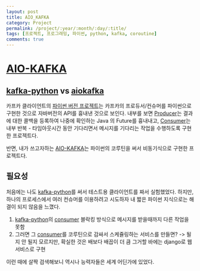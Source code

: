 ```yaml
---
layout: post
title: AIO_KAFKA
category: Project
permalink: /project/:year/:month/:day/:title/
tags: [프로젝트, 프로그래밍, 파이썬, python, kafka, coroutine]
comments: true
---
```

# [AIO-KAFKA](https://github.com/aio-libs/aiokafka)

## [kafka-python](https://github.com/dpkp/kafka-python) vs [aiokafka](https://github.com/aio-libs/aiokafka)

카프카 클라이언트의 [파이썬 버전 프로젝트](https://pypi.org/project/kafka-python/)는 카프카의 프로듀서/컨슈머를 파이썬으로 구현한 것으로 자바버전의 API를 흉내낸 것으로 보인다. 내부를 보면 [Producer](https://github.com/dpkp/kafka-python/blob/master/kafka/producer/future.py)는 결과에 대한 콜백을 등록하여 나중에 확인하는 Java 의 Future를 흉내내고, [Consumer](https://github.com/dpkp/kafka-python/blob/master/kafka/consumer/group.py)는 내부 반복 - 타임아웃시간 동안 기다리면서 메시지를 기다리는 작업을 수행하도록 구현한 프로젝트다. 

반면, 내가 쓰고자하는 [AIO-KAFKA](https://github.com/aio-libs/aiokafka)는 파이썬의 코루틴을 써서 비동기식으로 구현한 프로젝트다. 

## 필요성

처음에는 나도 [kafka-python](https://github.com/dpkp/kafka-python)를 써서 테스트용 클라이언트를 짜서 실험했었다.
하지만, 하나의 프로세스에서 여러 컨슈머를 이용하려고 시도하자 내 짧은 파이썬 지식으로는 해결이 되지 않음을 느꼈다.

1. [kafka-python](https://github.com/dpkp/kafka-python)의 [consumer](https://github.com/dpkp/kafka-python/blob/master/kafka/consumer/group.py) 블락킹 방식으로 메시지를 받을때까지 다른 작업을 못함
2. 그러면 그 [consumer](https://github.com/dpkp/kafka-python/blob/master/kafka/consumer/group.py)를 코루틴으로 감싸서 스케쥴링하는 서비스를 만들면? -> 될지 안 될지 모르지만, 확실한 것은 배보다 배꼽이 더 큼 그거할 바에는 django로 웹 서비스로 구현

이런 때에 살짝 검색해보니 역시나 능력자들은 세계 어딘가에 있었다.